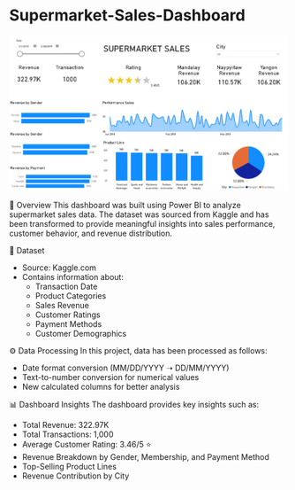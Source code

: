 # Supermarket-Sales-Dashboard

![Supermarket Sales Dashboard](Supermarket%20Sales.png)


📌 Overview
This dashboard was built using Power BI to analyze supermarket sales data. The dataset was sourced from Kaggle and has been transformed to provide meaningful insights into sales performance, customer behavior, and revenue distribution.

📂 Dataset
- Source: Kaggle.com
- Contains information about:
  - Transaction Date
  - Product Categories
  - Sales Revenue
  - Customer Ratings
  - Payment Methods
  - Customer Demographics

⚙️ Data Processing
In this project, data has been processed as follows:
- Date format conversion (MM/DD/YYYY ➝ DD/MM/YYYY)
- Text-to-number conversion for numerical values
- New calculated columns for better analysis

📊 Dashboard Insights
The dashboard provides key insights such as:
- Total Revenue: 322.97K
- Total Transactions: 1,000
- Average Customer Rating: 3.46/5 ⭐
- Revenue Breakdown by Gender, Membership, and Payment Method
- Top-Selling Product Lines
- Revenue Contribution by City
